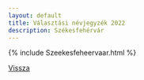 ```yaml
---
layout: default
title: Választási névjegyzék 2022
description: Székesfehérvár
---
```


{% include Szeekesfeheervaar.html %}

[Vissza](./)